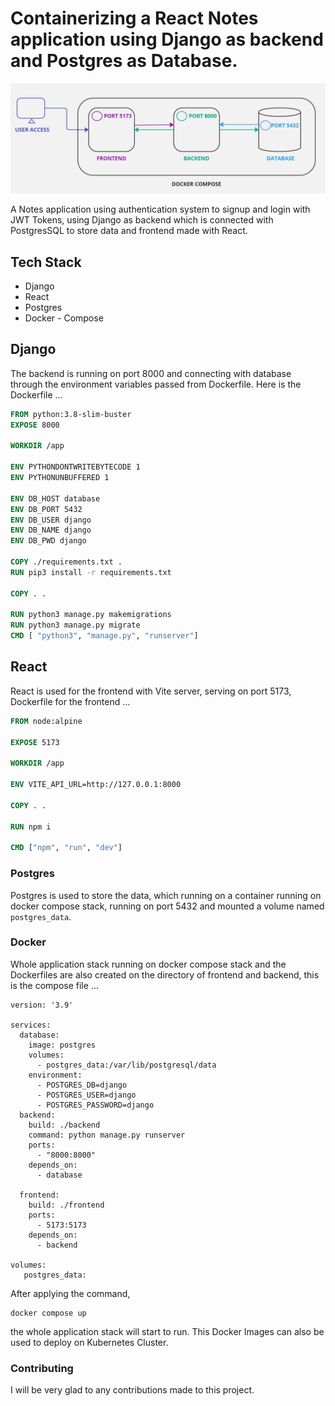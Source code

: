 # Containerizing a React Notes application using Django as backend and Postgres as Database.

![Diagram](https://github.com/Helion55/Django-React-Docker/blob/main/Django-React.jpg?raw=true)

A Notes application using authentication system to signup and login with JWT Tokens, using Django as backend which is connected with PostgresSQL to store data and frontend made with React.
## Tech Stack
- Django
- React
- Postgres
- Docker - Compose

## Django
The backend is running on port 8000 and connecting with database through the environment variables passed from Dockerfile. Here is the Dockerfile ...
```Dockerfile
FROM python:3.8-slim-buster
EXPOSE 8000

WORKDIR /app

ENV PYTHONDONTWRITEBYTECODE 1
ENV PYTHONUNBUFFERED 1

ENV DB_HOST database
ENV DB_PORT 5432
ENV DB_USER django
ENV DB_NAME django
ENV DB_PWD django

COPY ./requirements.txt .
RUN pip3 install -r requirements.txt

COPY . .

RUN python3 manage.py makemigrations
RUN python3 manage.py migrate
CMD [ "python3", "manage.py", "runserver"]
```
## React
React is used for the frontend with Vite server, serving on port 5173, Dockerfile for the frontend ...
```Dockerfile
FROM node:alpine

EXPOSE 5173

WORKDIR /app

ENV VITE_API_URL=http://127.0.0.1:8000

COPY . .

RUN npm i

CMD ["npm", "run", "dev"]
```
### Postgres
Postgres is used to store the data, which running on a container running on docker compose stack, running on port 5432 and mounted a volume named ``` postgres_data ```.

### Docker
Whole application stack running on docker compose stack and the Dockerfiles are also created on the directory of frontend and backend, this is the compose file ...
```compose
version: '3.9'

services:
  database:
    image: postgres
    volumes:
      - postgres_data:/var/lib/postgresql/data
    environment:
      - POSTGRES_DB=django
      - POSTGRES_USER=django
      - POSTGRES_PASSWORD=django
  backend:
    build: ./backend
    command: python manage.py runserver 
    ports:
      - "8000:8000"
    depends_on:
      - database

  frontend:
    build: ./frontend
    ports:
      - 5173:5173
    depends_on:
      - backend

volumes:
   postgres_data:
```
After applying the command,
```shell
docker compose up
```
the whole application stack will start to run. This Docker Images can also be used to deploy on Kubernetes Cluster.

### Contributing 
I will be very glad to any contributions made to this project.
